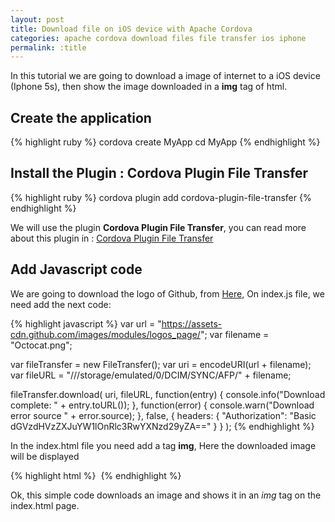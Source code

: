 ```yaml
---
layout: post
title: Download file on iOS device with Apache Cordova
categories: apache cordova download files file transfer ios iphone
permalink: :title
---
```


In this tutorial we are going to download a image of internet to a iOS device (Iphone 5s), then show the image downloaded in a **img** tag of html.


## Create the application

{% highlight ruby %}
cordova create MyApp
cd MyApp
{% endhighlight %}

## Install the Plugin : Cordova Plugin File Transfer

{% highlight ruby %}
cordova plugin add cordova-plugin-file-transfer
{% endhighlight %}


We will use the plugin **Cordova Plugin File Transfer**, you can read more about this plugin in : <a href="https://github.com/apache/cordova-plugin-file-transfer" target="_blank">Cordova Plugin File Transfer</a>


## Add Javascript code

We are going to download the logo of Github, from <a href="https://assets-cdn.github.com/images/modules/logos_page/Octocat.png" target="_blank">Here</a>, On index.js file, we need add the next code:

{% highlight javascript %}
var url = "https://assets-cdn.github.com/images/modules/logos_page/";
var filename = "Octocat.png";

var fileTransfer = new FileTransfer();
var uri = encodeURI(url + filename);
var fileURL = "///storage/emulated/0/DCIM/SYNC/AFP/" + filename;

fileTransfer.download(
        uri, fileURL, function(entry) {
            console.info("Download complete: " + entry.toURL());
        },
        function(error) {
            console.warn("Download error source " + error.source);
        },
        false, {
            headers: {
                "Authorization": "Basic dGVzdHVzZXJuYW1lOnRlc3RwYXNzd29yZA=="
            }
        }
);
{% endhighlight %}


In the index.html file you need add a tag **img**, Here the downloaded image will be displayed

{% highlight html %}
<img id="" src=""/>
{% endhighlight %}

Ok, this simple code downloads an image and shows it in an *img* tag on the index.html page.


